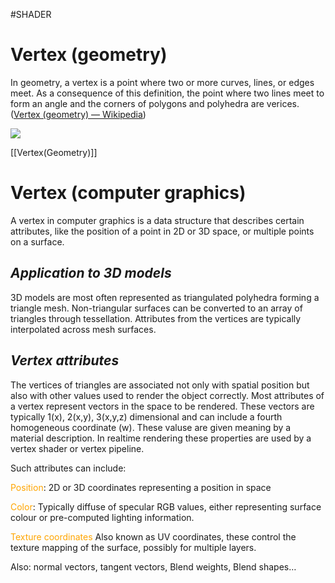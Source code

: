 #SHADER

# Vertex (geometry)

 In geometry, a vertex is a point where two or more curves, lines, or edges meet. As a consequence of this definition, the point where two lines meet to form an angle and the corners of polygons and polyhedra are verices. ([Vertex (geometry) — Wikipedia](https://en.wikipedia.org/wiki/Vertex_(computer_graphics)))

![](https://miro.medium.com/v2/resize:fit:960/1*pGQbzjDGmB-t6OfZi58hbw.png)

[[Vertex(Geometry)]]
# Vertex (computer graphics)

A vertex in computer graphics is a data structure that describes certain attributes, like the position of a point in 2D or 3D space, or multiple points on a surface.

## **_Application to 3D models_**

3D models are most often represented as triangulated polyhedra forming a triangle mesh. Non-triangular surfaces can be converted to an array of triangles through tessellation. Attributes from the vertices are typically interpolated across mesh surfaces.

## **_Vertex attributes_**

The vertices of triangles are associated not only with spatial position but also with other values used to render the object correctly. Most attributes of a vertex represent vectors in the space to be rendered. These vectors are typically 1(x), 2(x,y), 3(x,y,z) dimensional and can include a fourth homogeneous coordinate (w). These valuse are given meaning by a material description. In realtime rendering these properties are used by a vertex shader or vertex pipeline.

Such attributes can include:

<span style="color:orange;">Position</span>: 2D or 3D coordinates representing a position in space

<span style="color:orange;">Color</span>:  Typically diffuse of specular RGB values, either representing surface colour or pre-computed lighting information.

<span style="color:orange;">Texture coordinates</span> Also known as UV coordinates, these control the texture mapping of the surface, possibly for multiple layers.

Also: 
normal vectors, tangent vectors, Blend weights, Blend shapes…